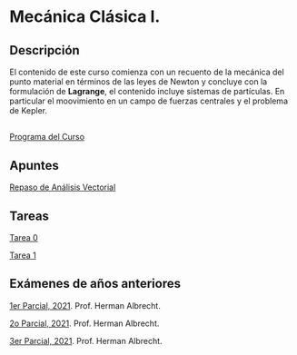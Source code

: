 # Mecánica Clásica I.

## Descripción

El contenido de este curso comienza con un recuento de la mecánica del punto material en términos de las leyes de Newton y concluye con la formulación de **Lagrange**, el contenido incluye sistemas de partículas. En particular el moovimiento en un campo de fuerzas centrales y el problema de Kepler.




## 

[Programa del Curso](Notas/FS-4211_MECANICA_CLASICA_I.pdf)

## Apuntes

[Repaso de Análisis Vectorial](Notas/mates_pa_mecanica.pdf)


## Tareas

[Tarea 0](Tareas/Tarea_0__Repaso_de_Analisis_Vectorial_I.pdf)

[Tarea 1](Tareas/Tarea_1__Repaso_de_An_lisis_Vectorial_II.pdf)


## Exámenes de años anteriores

[1er Parcial, 2021](Examenes_Viejos/FS4211_Abr_Jul2021_Parcial1.pdf). Prof. Herman Albrecht.

[2o Parcial, 2021](Examenes_Viejos/FS4211_Abr_Jul2021_Parcial2.pdf). Prof. Herman Albrecht.

[3er Parcial, 2021](Examenes_Viejos/FS4211_Abr_Jul2021_Parcial3.pdf). Prof. Herman Albrecht.

